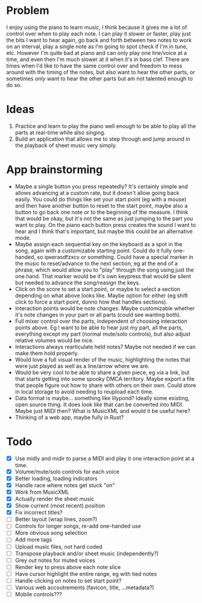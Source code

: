 # Problem
I enjoy using the piano to learn music, I think because it gives me a lot of control over when to play each note. I can play it slower or faster, play just the bits I want to hear again, go back and forth between two notes to work on an interval, play a single note as I'm going to spot check if I'm in tune, etc. However I'm quite bad at piano and can only play one line/voice at a time, and even then I'm much slower at it when it's in bass clef. There are times when I'd like to have the same control over and freedom to mess around with the timing of the notes, but also want to hear the other parts, or sometimes *only* want to hear the other parts but am not talented enough to do so.

# Ideas
1. Practice and learn to play the piano well enough to be able to play all the parts at real-time while also singing.
2. Build an application that allows me to step through and jump around in the playback of sheet music very simply.

# App brainstorming
- Maybe a single button you press repeatedly? It's certainly simple and allows advancing at a custom rate, but it doesn't allow going back easily. You could do things like set your start point (eg with a mouse) and then have another button to reset to the start point, maybe also a button to go back one note or to the beginning of the measure. I think that would be okay, but it's not the same as just jumping to the part you want to play. On the piano each button press creates the sound I want to hear and I think that's important, but maybe this could be an alternative mode.
- Maybe assign each sequential key on the keyboard as a spot in the song, again with a customizable starting point. Could do it fully one-handed, so qwerasdfzxcv or something. Could have a special marker in the music to reset/advance to the next section, eg at the end of a phrase, which would allow you to "play" through the song using just the one hand. That marker would be it's own keypress that would be silent but needed to advance the song/reasign the keys.
- Click on the score to set a start point, or maybe to select a section depending on what above looks like. Maybe option for either (eg shift click to force a start point, dunno how that handles sections).
- Interaction points would be note changes. Maybe customizable whether it's note changes in your part or all parts (could see wanting both).
- Full mixer control over the parts, independent of choosing interaction points above. Eg I want to be able to hear just my part, all the parts, everything except my part (normal mute/solo controls), but also adjust relative volumes would be nice.
- Interactions always rearticulate held notes? Maybe not needed if we can make them hold properly.
- Would love a full visual render of the music, highlighting the notes that were just played as well as a line/arrow where we are.
- Would be very cool to be able to share a given piece, eg via a link, but that starts getting into some spooky DMCA territory. Maybe export a file that people figure out how to share with others on their own. Could store in local storage to avoid needing to reupload each time.
- Data format is maybe... something like lilypond? Ideally some existing, open source thing. It does look like that can be converted into MIDI. Maybe just MIDI then? What is MusicXML and would it be useful here?
- Thinking of a web app, maybe fully in Rust?

# Todo
- [x] Use midly and midir to parse a MIDI and play it one interaction point at a time.
- [x] Volume/mute/solo controls for each voice
- [x] Better loading, loading indicators
- [x] Handle race where notes get stuck "on"
- [x] Work from MusicXML
- [x] Actually render the sheet music
- [x] Show current (most recent) position
- [x] Fix incorrect titles?
- [ ] Better layout (wrap lines, zoom?)
- [ ] Controls for longer songs, re-add one-handed use
- [ ] More obvious song selection
- [ ] Add more tags
- [ ] Upload music files, not hard coded
- [ ] Transpose playback and/or sheet music (independently?)
- [ ] Grey out notes for muted voices
- [ ] Render key to press above each note slice
- [ ] Have cursor highlight the entire range, eg with tied notes
- [ ] Handle clicking on notes to set start point?
- [ ] Various web accoutrements (favicon, title, ...metadata?)
- [ ] Mobile controls???
